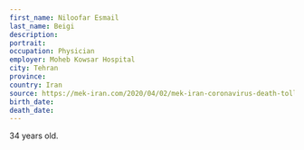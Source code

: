 ```yaml
---
first_name: Niloofar Esmail
last_name: Beigi
description: 
portrait: 
occupation: Physician
employer: Moheb Kowsar Hospital
city: Tehran
province: 
country: Iran
source: https://mek-iran.com/2020/04/02/mek-iran-coronavirus-death-toll-at-16100/
birth_date: 
death_date: 
---
```


34 years old.